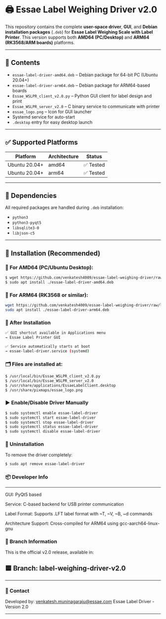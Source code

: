 # 🖨️ Essae Label Weighing Driver v2.0

This repository contains the complete **user-space driver**, **GUI**, and **Debian installation packages** (`.deb`) for **Essae Label Weighing Scale with Label Printer**. This version supports both **AMD64 (PC/Desktop)** and **ARM64 (RK3568/ARM boards)** platforms.

---

## 📂 Contents

- `essae-label-driver-amd64.deb` – Debian package for 64-bit PC (Ubuntu 20.04+)
- `essae-label-driver-arm64.deb` – Debian package for ARM64-based boards
- `Essae_WSLPR_client_v2.0.py` – Python GUI client for label design and print
- `Essae_WSLPR_server_v2.0` – C binary service to communicate with printer
- `essae_logo.png` – Icon for GUI launcher
- Systemd service for auto-start
- `.desktop` entry for easy desktop launch

---

## ✅ Supported Platforms

| Platform         | Architecture | Status      |
|------------------|--------------|-------------|
| Ubuntu 20.04+    | amd64        | ✅ Tested   |
| Ubuntu 20.04+    | arm64        | ✅ Tested   |

---

## 🔧 Dependencies

All required packages are handled during `.deb` installation:
- `python3`
- `python3-pyqt5`
- `libsqlite3-0`
- `libjson-c5`

---

## 💾 Installation (Recommended)

### 🔹 For **AMD64** (PC/Ubuntu Desktop):

```bash
$ wget https://github.com/venkatesh4009/essae-label-weighing-driver/raw/label-weighing-driver-v2.0/essae-label-driver-amd64.deb
$ sudo apt install ./essae-label-driver-amd64.deb
```

### 🔹 For ARM64 (RK3568 or similar):
```bash
wget https://github.com/venkatesh4009/essae-label-weighing-driver/raw/label-weighing-driver-v2.0/essae-label-driver-arm64.deb
sudo apt install ./essae-label-driver-arm64.deb
```

### 🚀 After Installation
```bash
✅ GUI shortcut available in Applications menu
→ Essae Label Printer GUI

✅ Service automatically starts at boot
→ essae-label-driver.service (systemd)
```

### 🗂️ Files are installed at:

```bash
$ /usr/local/bin/Essae_WSLPR_client_v2.0.py
$ /usr/local/bin/Essae_WSLPR_server_v2.0
$ /usr/share/applications/EssaeLabelClient.desktop
$ /usr/share/pixmaps/essae_logo.png
```

### ▶️ Enable/Disable Driver Manually
```bash
$ sudo systemctl enable essae-label-driver
$ sudo systemctl start essae-label-driver
$ sudo systemctl stop essae-label-driver
$ sudo systemctl status essae-label-driver
$ sudo systemctl disable essae-label-driver

```
### 🔄 Uninstallation
To remove the driver completely:
```bash
$ sudo apt remove essae-label-driver
```

### 📦 Developer Info
---
GUI: PyQt5 based

Service: C-based backend for USB printer communication

Label Format: Supports .LFT label format with ~T, ~V, ~B, ~d commands

Architecture Support: Cross-compiled for ARM64 using gcc-aarch64-linux-gnu

### 📁 Branch Information
This is the official v2.0 release, available in:

## 🟦 Branch: label-weighing-driver-v2.0

---

### 📧 Contact
Developed by: venkatesh.muninagaraju@essae.com
Essae Label Driver - Version 2.0

---
